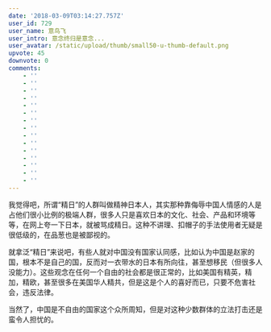 ```yaml
---
date: '2018-03-09T03:14:27.757Z'
user_id: 729
user_name: 意鸟飞
user_intro: 意念终归是意念...
user_avatar: /static/upload/thumb/small50-u-thumb-default.png
upvote: 45
downvote: 0
comments:
    - ''
    - ''
    - ''
    - ''
    - ''
    - ''
    - ''
    - ''
    - ''
    - ''
    - ''
    - ''
    - ''
    - ''
    - ''
---
```


我觉得吧，所谓“精日”的人群叫做精神日本人，其实那种靠侮辱中国人情感的人是占他们很小比例的极端人群，很多人只是喜欢日本的文化、社会、产品和环境等等，在网上夸一下日本，就被骂成精日。这种不讲理、扣帽子的手法使用者无疑是很低级的，在品葱也是被鄙视的。

就拿泛“精日”来说吧，有些人就对中国没有国家认同感，比如认为中国是赵家的国，根本不是自己的国，反而对一衣带水的日本有所向往，甚至想移民（但很多人没能力）。这些观念在任何一个自由的社会都是很正常的，比如美国有精英，精加，精欧，甚至很多在美国华人精共，但是这是个人的喜好而已，只要不危害社会，违反法律。

当然了，中国是不自由的国家这个众所周知，但是对这种少数群体的立法打击还是蛮令人担忧的。

